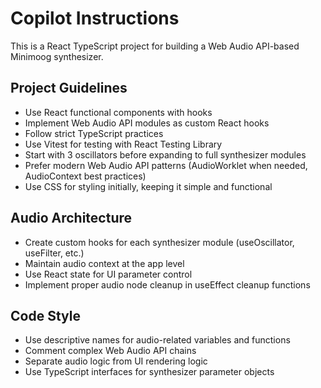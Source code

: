 # Copilot Instructions

<!-- Use this file to provide workspace-specific custom instructions to Copilot. For more details, visit https://code.visualstudio.com/docs/copilot/copilot-customization#_use-a-githubcopilotinstructionsmd-file -->

This is a React TypeScript project for building a Web Audio API-based Minimoog synthesizer.

## Project Guidelines

- Use React functional components with hooks
- Implement Web Audio API modules as custom React hooks
- Follow strict TypeScript practices
- Use Vitest for testing with React Testing Library
- Start with 3 oscillators before expanding to full synthesizer modules
- Prefer modern Web Audio API patterns (AudioWorklet when needed, AudioContext best practices)
- Use CSS for styling initially, keeping it simple and functional

## Audio Architecture

- Create custom hooks for each synthesizer module (useOscillator, useFilter, etc.)
- Maintain audio context at the app level
- Use React state for UI parameter control
- Implement proper audio node cleanup in useEffect cleanup functions

## Code Style

- Use descriptive names for audio-related variables and functions
- Comment complex Web Audio API chains
- Separate audio logic from UI rendering logic
- Use TypeScript interfaces for synthesizer parameter objects
